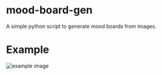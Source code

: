 # mood-board-gen
A simple python script to generate mood boards from images.

# Example
![example image](https://raw.githubusercontent.com/make-42/mood-board-gen/raw/master/examples/A%20Silent%20Voice.moodboard.webp)
